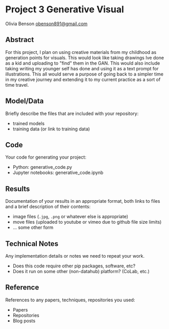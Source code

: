 # Project 3 Generative Visual

Olivia Benson 
obenson891@gmail.com

## Abstract

For this project, I plan on using creative materials from my childhood as generation points for visuals. This would look like taking drawings Ive done as a kid and uploading to "find" them in the GAN. This would also include taking writing my younger self has done and using it as a text prompt for illustrations. This all would serve a purpose of going back to a simpler time in my creative journey and extending it to my current practice as a sort of time travel. 

## Model/Data

Briefly describe the files that are included with your repository:
- trained models
- training data (or link to training data)

## Code

Your code for generating your project:
- Python: generative_code.py
- Jupyter notebooks: generative_code.ipynb

## Results

Documentation of your results in an appropriate format, both links to files and a brief description of their contents:
- image files (`.jpg`, `.png` or whatever else is appropriate)
- move files (uploaded to youtube or vimeo due to github file size limits)
- ... some other form

## Technical Notes

Any implementation details or notes we need to repeat your work. 
- Does this code require other pip packages, software, etc?
- Does it run on some other (non-datahub) platform? (CoLab, etc.)

## Reference

References to any papers, techniques, repositories you used:
- Papers
- Repositories
- Blog posts
